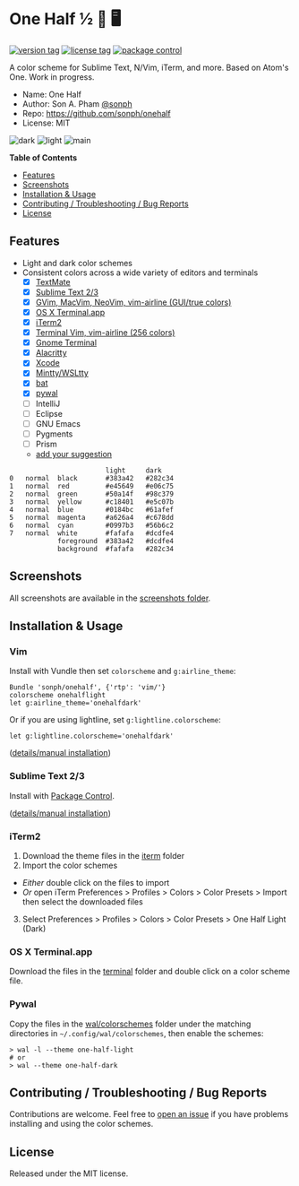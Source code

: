 # One Half ½ 🎨 🖥

[![version tag](https://img.shields.io/github/tag/sonph/onehalf.svg?style=flat-square)](https://github.com/sonph/onehalf/releases)
[![license tag](https://img.shields.io/github/license/sonph/onehalf.svg?style=flat-square)](https://github.com/sonph/onehalf/blob/master/LICENSE.txt)
[![package control](https://img.shields.io/packagecontrol/dt/One%20Half%20Color%20Schemes.svg?style=flat-square)](https://packagecontrol.io/packages/One%20Half%20Color%20Schemes)

A color scheme for Sublime Text, N/Vim, iTerm, and more. Based on Atom's One. Work in progress.

- Name: One Half
- Author: Son A. Pham [@sonph](http://github.com/sonph)
- Repo: https://github.com/sonph/onehalf
- License: MIT

![dark](./screenshots/dark.png)
![light](./screenshots/light.png)
![main](./screenshots/main.png)

**Table of Contents**

- [Features](#features)
- [Screenshots](#screenshots)
- [Installation & Usage](#installation-&-usage)
- [Contributing / Troubleshooting / Bug Reports](#contributing--troubleshooting--bug-reports)
- [License](#license)


## Features
- Light and dark color schemes
- Consistent colors across a wide variety of editors and terminals
  - [x] [TextMate](./sublimetext)
  - [x] [Sublime Text 2/3](./sublimetext)
  - [x] [GVim, MacVim, NeoVim, vim-airline (GUI/true colors)](./vim)
  - [x] [OS X Terminal.app](./terminal)
  - [x] [iTerm2](./iterm)
  - [x] [Terminal Vim, vim-airline (256 colors)](./vim)
  - [x] [Gnome Terminal](./gnome-terminal)
  - [x] [Alacritty](./alacritty)
  - [x] [Xcode](./xcode)
  - [x] [Mintty/WSLtty](./mintty)
  - [x] [bat](https://github.com/sharkdp/bat)
  - [x] [pywal](https://github.com/dylanaraps/pywal)
  - [ ] IntelliJ
  - [ ] Eclipse
  - [ ] GNU Emacs
  - [ ] Pygments
  - [ ] Prism
  - [add your suggestion](https://github.com/sonph/onehalf/issues/new)


```
                        light     dark
0   normal  black       #383a42   #282c34
1   normal  red         #e45649   #e06c75
2   normal  green       #50a14f   #98c379
3   normal  yellow      #c18401   #e5c07b
4   normal  blue        #0184bc   #61afef
5   normal  magenta     #a626a4   #c678dd
6   normal  cyan        #0997b3   #56b6c2
7   normal  white       #fafafa   #dcdfe4
            foreground  #383a42   #dcdfe4
            background  #fafafa   #282c34
```


## Screenshots
All screenshots are available in the [screenshots folder](./screenshots).

## Installation & Usage
### Vim
Install with Vundle then set `colorscheme` and `g:airline_theme`:

    Bundle 'sonph/onehalf', {'rtp': 'vim/'}
    colorscheme onehalflight
    let g:airline_theme='onehalfdark'

Or if you are using lightline, set `g:lightline.colorscheme`:

    let g:lightline.colorscheme='onehalfdark'


([details/manual installation](./vim/README.md))


### Sublime Text 2/3
Install with [Package Control](https://packagecontrol.io/packages/One%20Half%20Color%20Schemes).

([details/manual installation](./sublimetext/README.md))


### iTerm2
1. Download the theme files in the [iterm](./iterm) folder
2. Import the color schemes
  - _Either_ double click on the files to import
  - _Or_ open iTerm Preferences > Profiles > Colors > Color Presets > Import
  then select the downloaded files
3. Select Preferences > Profiles > Colors > Color Presets > One Half Light (Dark)


### OS X Terminal.app
Download the files in the [terminal](./terminal) folder and double click on a
color scheme file.

### Pywal
Copy the files in the [wal/colorschemes](./wal/colorschemes) folder under the matching
directories in `~/.config/wal/colorschemes`, then enable the schemes:

```
> wal -l --theme one-half-light
# or
> wal --theme one-half-dark
```

## Contributing / Troubleshooting / Bug Reports
Contributions are welcome. Feel free to [open an issue](https://github.com/sonph/onehalf/issues/new)
if you have problems installing and using the color schemes.


## License
Released under the MIT license.
